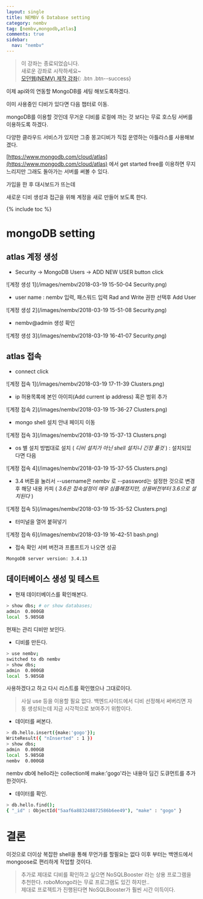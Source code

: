 ```yaml
---
layout: single
title: NEMBV 6 Database setting
category: nembv
tag: [nembv,mongodb,atlas]
comments: true
sidebar:
  nav: "nembv"
---
```


> 이 강좌는 종료되었습니다.  
새로운 강좌로 시작하세요~  
[모던웹(NEMV) 제작 강좌](/nemv/){: .btn .btn--success}  

이제 api와의 연동할 MongoDB를 세팅 해보도록하겠다.

이미 사용중인 디비가 있다면 다음 챕터로 이동. 

mongoDB를 이용할 것인데 무거운 디비를 로컬에 까는 것 보다는 무료 호스팅 서버를 이용하도록 하겠다.

다양한 클라우드 서비스가 있지만 그중 몽고디비가 직접 운영하는 아틀라스를 사용해보겠다.

[https://www.mongodb.com/cloud/atlas](https://www.mongodb.com/cloud/atlas) 에서 get started free를 이용하면 무지 느리지만 그래도 돌아가는 서버를 써볼 수 있다.

가입을 한 후 대시보드가 뜨는데

새로운 디비 생성과 접근을 위해 계정을 새로 만들어 보도록 한다.

{% include toc %}

# mongoDB setting

## atlas 계정 생성

- Security -> MongoDB Users -> ADD NEW USER button click

![계정 생성 1](/images/nembv/2018-03-19 15-50-04 Security.png)

- user name : nembv 입력, 패스워드 입력 Rad and Write 권한 선택후 Add User

![계정 생성 2](/images/nembv/2018-03-19 15-51-08 Security.png)

- nembv@admin 생성 확인

![계정 생성 3](/images/nembv/2018-03-19 16-41-07 Security.png)

## atlas 접속

- connect click

![계정 접속 1](/images/nembv/2018-03-19 17-11-39 Clusters.png)

- ip 허용목록에 본인 아이피(Add current ip address) 혹은 범위 추가

![계정 접속 2](/images/nembv/2018-03-19 15-36-27 Clusters.png)

- mongo shell 설치 안내 페이지 이동

![계정 접속 3](/images/nembv/2018-03-19 15-37-13 Clusters.png)

- os 별 설치 방법대로 설치 ( *디비 설치가 아닌 shell 설치니 긴장 풀것* ) : 설치되있다면 다음

![계정 접속 4](/images/nembv/2018-03-19 15-37-55 Clusters.png)

- 3.4 버튼을 눌러서 --username은 nembv 로 --password는 설정한 것으로 변경 후 해당 내용 카피 ( *3.6은 접속설정이 매우 심플해졌지만, 상용버전부터 3.6으로 설치된다* ) 

![계정 접속 5](/images/nembv/2018-03-19 15-35-52 Clusters.png)

- 터미널을 열어 붙혀넣기

![계정 접속 6](/images/nembv/2018-03-19 16-42-51 bash.png)

- 접속 확인 서버 버전과 프롬프트가 나오면 성공

```bash
MongoDB server version: 3.4.13
```

## 데이터베이스 생성 및 테스트

- 현재 데이터베이스를 확인해본다.

```bash
> show dbs; # or show databases;
admin  0.000GB
local  5.985GB
```

현재는 관리 디비만 보인다.

- 디비를 만든다.

```bash
> use nembv;
switched to db nembv
> show dbs;
admin  0.000GB
local  5.985GB
```

사용하겠다고 하고 다시 리스트를 확인했으나 그대로이다. 

> 사실 use 등을 이용할 필요 없다. 백엔드사이드에서 디비 선정해서 써버리면 자동 생성되는데 지금 시각적으로 보여주기 위함이다. 

- 데이터를 써본다.

```bash
> db.hello.insert({make:'gogo'});
WriteResult({ "nInserted" : 1 })
> show dbs;
admin  0.000GB
local  5.985GB
nembv  0.000GB
```

nembv db에 hello라는 collection에 make:'gogo'라는 내용아 딤긴 도큐먼트를 추가 한것이다.

- 데이터를 확인.

```bash
> db.hello.find();
{ "_id" : ObjectId("5aaf6a883248872586b6ee49"), "make" : "gogo" }
```

# 결론

이것으로 더이상 복잡한 shell을 통해 무언가를 할필요는 없다 이후 부터는 백엔드에서 mongoose로 편리하게 작업할 것이다.

> 추가로 제대로 디비를 확인하고 싶으면 NoSQLBooster 라는 상용 프로그램을 추천한다. roboMongo라는 무료 프로그램도 있긴 하지만..  
제대로 프로젝트가 진행된다면 NoSQLBooster가 훨씬 시간 이득이다.